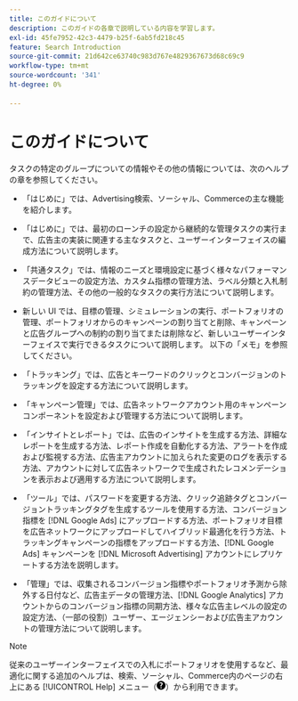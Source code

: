 ```yaml
---
title: このガイドについて
description: このガイドの各章で説明している内容を学習します。
exl-id: 45fe7952-42c3-4479-b25f-6ab5fd218c45
feature: Search Introduction
source-git-commit: 21d642ce63740c983d767e4829367673d68c69c9
workflow-type: tm+mt
source-wordcount: '341'
ht-degree: 0%

---
```


# このガイドについて

タスクの特定のグループについての情報やその他の情報については、次のヘルプの章を参照してください。

* 「はじめに」では、Advertising検索、ソーシャル、Commerceの主な機能を紹介します。

* 「はじめに」では、最初のローンチの設定から継続的な管理タスクの実行まで、広告主の実装に関連する主なタスクと、ユーザーインターフェイスの編成方法について説明します。

* 「共通タスク」では、情報のニーズと環境設定に基づく様々なパフォーマンスデータビューの設定方法、カスタム指標の管理方法、ラベル分類と入札制約の管理方法、その他の一般的なタスクの実行方法について説明します。

* 新しい UI では、目標の管理、シミュレーションの実行、ポートフォリオの管理、ポートフォリオからのキャンペーンの割り当てと削除、キャンペーンと広告グループへの制約の割り当てまたは削除など、新しいユーザーインターフェイスで実行できるタスクについて説明します。 以下の「メモ」を参照してください。

* 「トラッキング」では、広告とキーワードのクリックとコンバージョンのトラッキングを設定する方法について説明します。

* 「キャンペーン管理」では、広告ネットワークアカウント用のキャンペーンコンポーネントを設定および管理する方法について説明します。

* 「インサイトとレポート」では、広告のインサイトを生成する方法、詳細なレポートを生成する方法、レポート作成を自動化する方法、アラートを作成および監視する方法、広告主アカウントに加えられた変更のログを表示する方法、アカウントに対して広告ネットワークで生成されたレコメンデーションを表示および適用する方法について説明します。

* 「ツール」では、パスワードを変更する方法、クリック追跡タグとコンバージョントラッキングタグを生成するツールを使用する方法、コンバージョン指標を [!DNL Google Ads] にアップロードする方法、ポートフォリオ目標を広告ネットワークにアップロードしてハイブリッド最適化を行う方法、トラッキングキャンペーンの指標をアップロードする方法、[!DNL Google Ads] キャンペーンを [!DNL Microsoft Advertising] アカウントにレプリケートする方法を説明します。

* 「管理」では、収集されるコンバージョン指標やポートフォリオ予測から除外する日付など、広告主データの管理方法、[!DNL Google Analytics] アカウントからのコンバージョン指標の同期方法、様々な広告主レベルの設定の設定方法、（一部の役割）ユーザー、エージェンシーおよび広告主アカウントの管理方法について説明します。

>[!NOTE]
>
>従来のユーザーインターフェイスでの入札にポートフォリオを使用するなど、最適化に関する追加のヘルプは、検索、ソーシャル、Commerce内のページの右上にある [!UICONTROL Help] メニュー（![ ヘルプメニュー ](/help/search-social-commerce/assets/help-main-menu.png " ヘルプメニュー ")）から利用できます。
